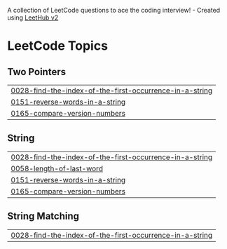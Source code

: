 A collection of LeetCode questions to ace the coding interview! - Created using [LeetHub v2](https://github.com/arunbhardwaj/LeetHub-2.0)
<!---LeetCode Topics Start-->
# LeetCode Topics
## Two Pointers
|  |
| ------- |
| [0028-find-the-index-of-the-first-occurrence-in-a-string](https://github.com/hariprasanth-05/Leet_problems/tree/master/0028-find-the-index-of-the-first-occurrence-in-a-string) |
| [0151-reverse-words-in-a-string](https://github.com/hariprasanth-05/Leet_problems/tree/master/0151-reverse-words-in-a-string) |
| [0165-compare-version-numbers](https://github.com/hariprasanth-05/Leet_problems/tree/master/0165-compare-version-numbers) |
## String
|  |
| ------- |
| [0028-find-the-index-of-the-first-occurrence-in-a-string](https://github.com/hariprasanth-05/Leet_problems/tree/master/0028-find-the-index-of-the-first-occurrence-in-a-string) |
| [0058-length-of-last-word](https://github.com/hariprasanth-05/Leet_problems/tree/master/0058-length-of-last-word) |
| [0151-reverse-words-in-a-string](https://github.com/hariprasanth-05/Leet_problems/tree/master/0151-reverse-words-in-a-string) |
| [0165-compare-version-numbers](https://github.com/hariprasanth-05/Leet_problems/tree/master/0165-compare-version-numbers) |
## String Matching
|  |
| ------- |
| [0028-find-the-index-of-the-first-occurrence-in-a-string](https://github.com/hariprasanth-05/Leet_problems/tree/master/0028-find-the-index-of-the-first-occurrence-in-a-string) |
<!---LeetCode Topics End-->